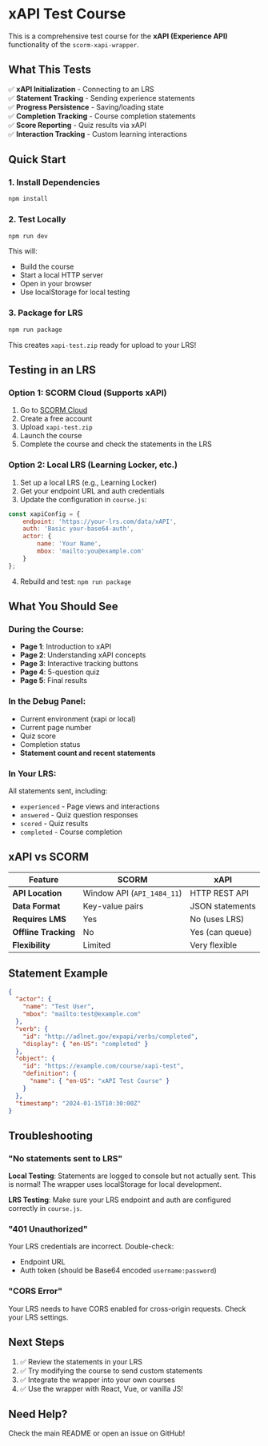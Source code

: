 # xAPI Test Course

This is a comprehensive test course for the **xAPI (Experience API)** functionality of the `scorm-xapi-wrapper`.

## What This Tests

✅ **xAPI Initialization** - Connecting to an LRS  
✅ **Statement Tracking** - Sending experience statements  
✅ **Progress Persistence** - Saving/loading state  
✅ **Completion Tracking** - Course completion statements  
✅ **Score Reporting** - Quiz results via xAPI  
✅ **Interaction Tracking** - Custom learning interactions

## Quick Start

### 1. Install Dependencies

```bash
npm install
```

### 2. Test Locally

```bash
npm run dev
```

This will:
- Build the course
- Start a local HTTP server
- Open in your browser
- Use localStorage for local testing

### 3. Package for LRS

```bash
npm run package
```

This creates `xapi-test.zip` ready for upload to your LRS!

## Testing in an LRS

### Option 1: SCORM Cloud (Supports xAPI)

1. Go to [SCORM Cloud](https://cloud.scorm.com/)
2. Create a free account
3. Upload `xapi-test.zip`
4. Launch the course
5. Complete the course and check the statements in the LRS

### Option 2: Local LRS (Learning Locker, etc.)

1. Set up a local LRS (e.g., Learning Locker)
2. Get your endpoint URL and auth credentials
3. Update the configuration in `course.js`:

```javascript
const xapiConfig = {
    endpoint: 'https://your-lrs.com/data/xAPI',
    auth: 'Basic your-base64-auth',
    actor: {
        name: 'Your Name',
        mbox: 'mailto:you@example.com'
    }
};
```

4. Rebuild and test: `npm run package`

## What You Should See

### During the Course:
- **Page 1**: Introduction to xAPI
- **Page 2**: Understanding xAPI concepts
- **Page 3**: Interactive tracking buttons
- **Page 4**: 5-question quiz
- **Page 5**: Final results

### In the Debug Panel:
- Current environment (xapi or local)
- Current page number
- Quiz score
- Completion status
- **Statement count and recent statements**

### In Your LRS:
All statements sent, including:
- `experienced` - Page views and interactions
- `answered` - Quiz question responses
- `scored` - Quiz results
- `completed` - Course completion

## xAPI vs SCORM

| Feature | SCORM | xAPI |
|---------|-------|------|
| **API Location** | Window API (`API_1484_11`) | HTTP REST API |
| **Data Format** | Key-value pairs | JSON statements |
| **Requires LMS** | Yes | No (uses LRS) |
| **Offline Tracking** | No | Yes (can queue) |
| **Flexibility** | Limited | Very flexible |

## Statement Example

```json
{
  "actor": {
    "name": "Test User",
    "mbox": "mailto:test@example.com"
  },
  "verb": {
    "id": "http://adlnet.gov/expapi/verbs/completed",
    "display": { "en-US": "completed" }
  },
  "object": {
    "id": "https://example.com/course/xapi-test",
    "definition": {
      "name": { "en-US": "xAPI Test Course" }
    }
  },
  "timestamp": "2024-01-15T10:30:00Z"
}
```

## Troubleshooting

### "No statements sent to LRS"

**Local Testing**: Statements are logged to console but not actually sent. This is normal! The wrapper uses localStorage for local development.

**LRS Testing**: Make sure your LRS endpoint and auth are configured correctly in `course.js`.

### "401 Unauthorized"

Your LRS credentials are incorrect. Double-check:
- Endpoint URL
- Auth token (should be Base64 encoded `username:password`)

### "CORS Error"

Your LRS needs to have CORS enabled for cross-origin requests. Check your LRS settings.

## Next Steps

1. ✅ Review the statements in your LRS
2. ✅ Try modifying the course to send custom statements
3. ✅ Integrate the wrapper into your own courses
4. ✅ Use the wrapper with React, Vue, or vanilla JS!

## Need Help?

Check the main README or open an issue on GitHub!

